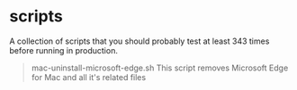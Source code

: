 # scripts
A collection of scripts that you should probably test at least 343 times before running in production.

> mac-uninstall-microsoft-edge.sh
> This script removes Microsoft Edge for Mac and all it's related files